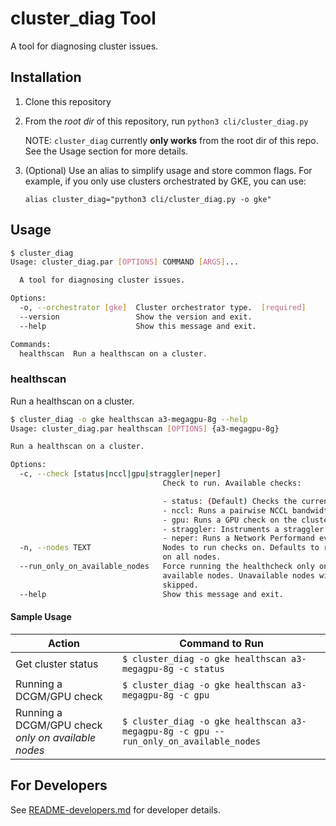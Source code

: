 # cluster_diag Tool

A tool for diagnosing cluster issues.

## Installation

1. Clone this repository
2. From the _root dir_ of this repository, run `python3 cli/cluster_diag.py`

    NOTE: `cluster_diag` currently __only works__ from the root dir of this
          repo. See the Usage section for more details.

3. (Optional) Use an alias to simplify usage and store common flags.
    For example, if you only use clusters orchestrated by GKE, you can use:

    `alias cluster_diag="python3 cli/cluster_diag.py -o gke"`

## Usage

```bash
$ cluster_diag
Usage: cluster_diag.par [OPTIONS] COMMAND [ARGS]...

  A tool for diagnosing cluster issues.

Options:
  -o, --orchestrator [gke]  Cluster orchestrator type.  [required]
  --version                 Show the version and exit.
  --help                    Show this message and exit.

Commands:
  healthscan  Run a healthscan on a cluster.
```

### healthscan
Run a healthscan on a cluster.

```bash
$ cluster_diag -o gke healthscan a3-megagpu-8g --help
Usage: cluster_diag.par healthscan [OPTIONS] {a3-megagpu-8g}

Run a healthscan on a cluster.

Options:
  -c, --check [status|nccl|gpu|straggler|neper]
                                  Check to run. Available checks:

                                  - status: (Default) Checks the current healthscan status of the cluster.
                                  - nccl: Runs a pairwise NCCL bandwidth test on the cluster.
                                  - gpu: Runs a GPU check on the cluster.
                                  - straggler: Instruments a straggler check on the cluster.
                                  - neper: Runs a Network Performand eval on the cluster.
  -n, --nodes TEXT                Nodes to run checks on. Defaults to running
                                  on all nodes.
  --run_only_on_available_nodes   Force running the healthcheck only on
                                  available nodes. Unavailable nodes will be
                                  skipped.
  --help                          Show this message and exit.
```

#### Sample Usage

|Action                                            |Command to Run                                                                           |
|--------------------------------------------------|-----------------------------------------------------------------------------------------|
|Get cluster status                                |`$ cluster_diag -o gke healthscan a3-megagpu-8g -c status`                             |
|Running a DCGM/GPU check                          |`$ cluster_diag -o gke healthscan a3-megagpu-8g -c gpu`                                |
|Running a DCGM/GPU check _only on available nodes_|`$ cluster_diag -o gke healthscan a3-megagpu-8g -c gpu --run_only_on_available_nodes`|

## For Developers

See
[README-developers.md](https://github.com/GoogleCloudPlatform/cluster-health-scanner/blob/main/README-developers.md)
for developer details.